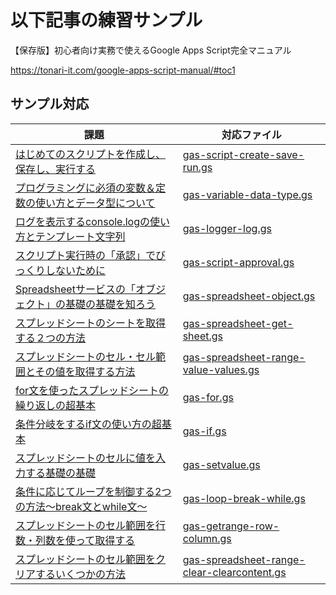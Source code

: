 # 以下記事の練習サンプル

【保存版】初心者向け実務で使えるGoogle Apps Script完全マニュアル

https://tonari-it.com/google-apps-script-manual/#toc1

## サンプル対応

|課題|対応ファイル| 
|-|-| 
|[はじめてのスクリプトを作成し、保存し、実行する](https://tonari-it.com/gas-script-create-save-run/)|[gas-script-create-save-run.gs](gas-script-create-save-run.gs)|
|[プログラミングに必須の変数＆定数の使い方とデータ型について](https://tonari-it.com/gas-variable-data-type/)|[gas-variable-data-type.gs](gas-variable-data-type.gs)|
|[ログを表示するconsole.logの使い方とテンプレート文字列](https://tonari-it.com/gas-logger-log/)|[gas-logger-log.gs](gas-logger-log.gs)|
|[スクリプト実行時の「承認」でびっくりしないために](https://tonari-it.com/gas-script-approval/)|[gas-script-approval.gs](gas-script-approval.gs)|
|[Spreadsheetサービスの「オブジェクト」の基礎の基礎を知ろう](https://tonari-it.com/gas-spreadsheet-object/)|[gas-spreadsheet-object.gs](gas-spreadsheet-object.gs)|
|[スプレッドシートのシートを取得する２つの方法](https://tonari-it.com/gas-spreadsheet-get-sheet/)|[gas-spreadsheet-get-sheet.gs](gas-spreadsheet-get-sheet.gs)|
|[スプレッドシートのセル・セル範囲とその値を取得する方法](https://tonari-it.com/gas-spreadsheet-range-value-values/)|[gas-spreadsheet-range-value-values.gs](gas-spreadsheet-range-value-values.gs)|
|[for文を使ったスプレッドシートの繰り返しの超基本](https://tonari-it.com/gas-for/)|[gas-for.gs](gas-for.gs)|
|[条件分岐をするif文の使い方の超基本](https://tonari-it.com/gas-if/)|[gas-if.gs](gas-if.gs)|
|[スプレッドシートのセルに値を入力する基礎の基礎](https://tonari-it.com/gas-setvalue/)|[gas-setvalue.gs](gas-setvalue.gs)|
|[条件に応じてループを制御する2つの方法～break文とwhile文～](https://tonari-it.com/gas-loop-break-while/)|[gas-loop-break-while.gs](gas-loop-break-while.gs)|
|[スプレッドシートのセル範囲を行数・列数を使って取得する](https://tonari-it.com/gas-getrange-row-column/)|[gas-getrange-row-column.gs](gas-getrange-row-column.gs)|
|[スプレッドシートのセル範囲をクリアするいくつかの方法](https://tonari-it.com/gas-spreadsheet-range-clear-clearcontent/)|[gas-spreadsheet-range-clear-clearcontent.gs](gas-spreadsheet-range-clear-clearcontent.gs)|
